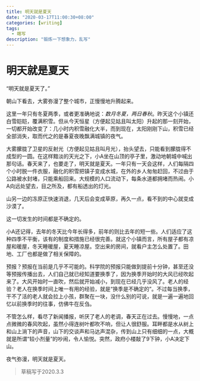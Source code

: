 ```yaml
---
title: 明天就是夏天
date: "2020-03-17T11:00:30+08:00"
categories: [writing]
tags:
  - 瞎写
description: "锻炼一下想象力，乱写"
---
```


# 明天就是夏天

“明天就是夏天了。”

朝山下看去，大雾弥漫了整个城市，正慢慢地升腾起来。

这里一年只有冬夏两季，或者更准确地说：*数月冬夏，两日春秋*。昨天这个小镇还白雪皑皑，覆满积雪。但从今天恒星（方便起见姑且叫太阳）升起的那一刻开始，一切都开始改变了：几小时内积雪融化大半，而到现在，太阳刚刚下山，积雪已经全部消失，取而代之的是春夏夜晚飘满城镇的夜气。

大雾朦胧了卫星的反射光（方便起见姑且叫月光），抬头望去，只能看到朦胧得不成型的一圆。在这样黯淡的天光之下，小A坐在山顶的亭子里，激动地朝城中喊出那句话。春天来了，也要走了，明天就是夏天。一年只有一天会这样，人们每隔四个小时脱一件衣服，融化的积雪把镇子变成水城，在外的乡人匆匆赶回，不过由于公路被水封堵，只能乘船回来。大规模的人口流动下，每条水道都拥堵而热闹。小A向远处望去，目之所及，都有船透出的灯光。

山另一边的冻原正快速消退，几天后会变成草原，再久一点，看不到的中心就变成沙漠了。

这一切发生的时间都是不确定的。

小A还记得，去年的冬天比今年长得多，前年的则比去年的短一些。人们适应了这种四季不平衡，该有的制度和措施已经很完善。就这个小镇而言，所有屋子都有凉屋和暖屋，冬天睡暖屋，夏天睡凉屋。空出来的房间，就看户主怎么处置了。田地、工厂也都是做了相关保障的。

预报？预报在当前是几乎不可能的。科学院的预报只能做到提前十分钟，甚至还没等预报传播出去，人们自己就已经知道要换季了，因为换季开始时的大风已经吹起来了。大风开始时一直吹，然后就开始减小，到现在已经几乎没风了。老人的经验？老人在换季时间上唯一有用的经验，就是“换季是不确定的”。不过每当换季，干不了活的老人就会拉上小孩，群聚在一块，没什么别的可说，就是一遍一遍地回忆以前换季时的往事，仿佛牛在反刍。

不管怎么样，看尽了新闻播报，听厌了老人的老调，春天正在过去。慢慢地，一点点微微的春风吹起，虽然小得连树叶都吹不响，但让人很舒服。耳畔都是水从树上和山上淌下的声音，山下的交谈声和马达声混杂，传到山上只有细细的一点，大概就是所谓“较小剂量”的吵闹，令人愉悦。突然，政府小楼敲了9下钟，小A决定下山。

夜气弥漫，明天就是夏天。

>   草稿写于2020.3.3